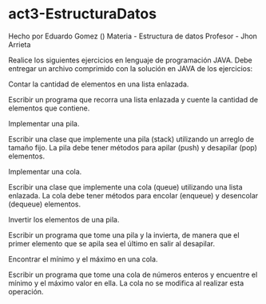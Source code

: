 # act3-EstructuraDatos

Hecho por Eduardo Gomez ()
Materia - Estructura de datos
Profesor - Jhon Arrieta


Realice los siguientes ejercicios en lenguaje de programación JAVA. Debe entregar un archivo comprimido con la solución en JAVA de los ejercicios:

Contar la cantidad de elementos en una lista enlazada.

Escribir un programa que recorra una lista enlazada y cuente la cantidad de elementos que contiene.

 

Implementar una pila.

Escribir una clase que implemente una pila (stack) utilizando un arreglo de tamaño fijo. La pila debe tener métodos para apilar (push) y desapilar (pop) elementos.

 

Implementar una cola.

Escribir una clase que implemente una cola (queue) utilizando una lista enlazada. La cola debe tener métodos para encolar (enqueue) y desencolar (dequeue) elementos.

 

Invertir los elementos de una pila.

Escribir un programa que tome una pila y la invierta, de manera que el primer elemento que se apila sea el último en salir al desapilar.

 

Encontrar el mínimo y el máximo en una cola.

Escribir un programa que tome una cola de números enteros y encuentre el mínimo y el máximo valor en ella. La cola no se modifica al realizar esta operación.
